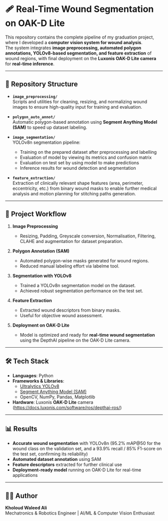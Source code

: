 # 🩹 Real-Time Wound Segmentation on OAK-D Lite

This repository contains the complete pipeline of my graduation project, where I developed a **computer vision system for wound analysis**.  
The system integrates **image preprocessing, automated polygon annotations, YOLOv8-based segmentation, and feature extraction** of wound regions, with final deployment on the **Luxonis OAK-D Lite camera** for **real-time inference**.

---

## 📂 Repository Structure

- **`image_preprocessing/`**  
  Scripts and utilities for cleaning, resizing, and normalizing wound images to ensure high-quality input for training and evaluation.

- **`polygon_auto_annot/`**  
  Automatic polygon-based annotation using **Segment Anything Model (SAM)** to speed up dataset labeling.

- **`image_segmentation/`**  
  YOLOv8n segmentation pipeline:  
  - Training on the prepared dataset after preprocessing and labelling
  - Evaluation of model by viewing its metrics and confusion matrix
  - Evaluation on test set by using model to make predictions  
  - Inference results for wound detection and segmentation  

- **`feature_extraction/`**  
  Extraction of clinically relevant shape features (area, perimeter, eccentricity, etc.) from binary wound masks to enable further medical analysis and motion planning for stitching paths generation.

---

## 🚀 Project Workflow

1. **Image Preprocessing**  
   - Resizing, Padding, Greyscale conversion, Normalisation, Filtering, CLAHE and augmentation for dataset preparation.

2. **Polygon Annotation (SAM)**  
   - Automated polygon-wise masks generated for wound regions.  
   - Reduced manual labeling effort via labelme tool.

3. **Segmentation with YOLOv8**  
   - Trained a YOLOv8n segmentation model on the dataset.  
   - Achieved robust segmentation performance on the test set.  

4. **Feature Extraction**  
   - Extracted wound descriptors from binary masks.  
   - Useful for objective wound assessment.

5. **Deployment on OAK-D Lite**  
   - Model is optimized and ready for **real-time wound segmentation** using the DepthAI pipeline on the OAK-D Lite camera.

---

## 🛠️ Tech Stack

- **Languages**: Python  
- **Frameworks & Libraries**:  
  - [Ultralytics YOLOv8](https://github.com/ultralytics/ultralytics)  
  - [Segment Anything Model (SAM)](https://docs.ultralytics.com/models/sam/)  
  - OpenCV, NumPy, Pandas, Matplotlib  
- **Hardware**: Luxonis **OAK-D Lite** camera (https://docs.luxonis.com/software/ros/depthai-ros/) 

---

## 📊 Results

- **Accurate wound segmentation** with YOLOv8n  (95.2% mAP@50 for the wound class on the validation set, and a 93.9% recall / 85% F1-score on the test set, confirming its reliability)
- **Automated dataset annotation** using SAM  
- **Feature descriptors** extracted for further clinical use  
- **Deployment-ready model** running on OAK-D Lite for real-time applications  

---

## 👨‍💻 Author

**Kholoud Waleed Ali**  
Mechatronics & Robotics Engineer | AI/ML & Computer Vision Enthusiast  
